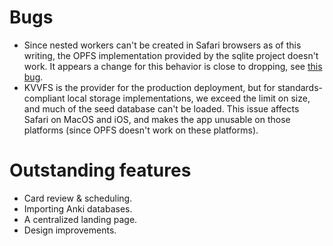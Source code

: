 # Bugs
* Since nested workers can't be created in Safari browsers as of this writing, the OPFS implementation provided
  by the sqlite project doesn't work. It appears a change for this behavior is close to dropping, see
  [this bug](https://bugs.webkit.org/show_bug.cgi?id=25212).
* KVVFS is the provider for the production deployment, but for standards-compliant local storage implementations,
  we exceed the limit on size, and much of the seed database can't be loaded. This issue affects Safari on MacOS
  and iOS, and makes the app unusable on those platforms (since OPFS doesn't work on these platforms).

# Outstanding features
* Card review & scheduling.
* Importing Anki databases.
* A centralized landing page.
* Design improvements.
